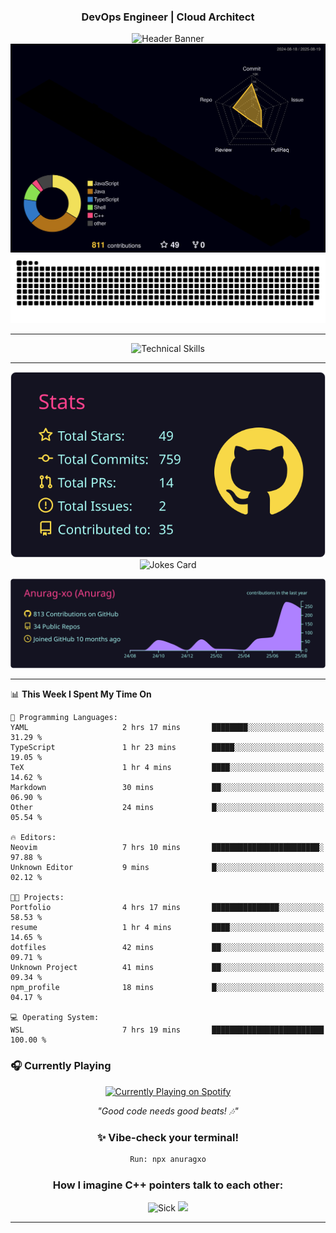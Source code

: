 <div align="center">
  
### DevOps Engineer | Cloud Architect 
<img src="https://capsule-render.vercel.app/api?type=waving&color=gradient&customColorList=6,11,20&height=190&section=header&text=Anurag&fontSize=55&fontColor=fff&animation=twinkling&fontAlignY=32&desc=Building%20Scalable%20and%20Resilient%20Cloud%20Infrastructure&descAlignY=52&descAlign=50" alt="Header Banner" />
</div>
<div align="center">
<!-- 3D Contribution Graph -->
<a href="https://github.com/Anurag-xo">
  <img src="https://github.com/Anurag-xo/Anurag-xo/blob/main/profile-3d-contrib/profile-night-rainbow.svg" alt="3D Contribution Graph" />
</a>
<!-- Snake Graph -->
<picture>
  <source media="(prefers-color-scheme: dark)" srcset="./github-contribution-snake-dark.svg" />
  <source media="(prefers-color-scheme: light)" srcset="./github-contribution-snake.svg" />
  <img alt="GitHub Contribution Snake Animation" src="./github-contribution-snake.svg" />
</picture>

</div>

---

<div align="center">
<img src="https://skillicons.dev/icons?i=aws,gcp,azure,kubernetes,docker,terraform,ansible,linux,python,nodejs,java,cpp,go,javascript,fastapi,django,githubactions,jenkins,kafka,prometheus,grafana,redis,postgres,supabase,nginx,bash,mysql,vim,gitlab,mongodb&theme=dark" alt="Technical Skills" />
</div>

---

<div align="center">

<!-- <img src="https://github-readme-stats.vercel.app/api?username=Anurag-xo&show_icons=true&theme=radical&hide_border=true&count_private=true&include_all_commits=true&custom_title=Development%20Activity" alt="GitHub Stats" />

<img src="https://streak-stats.demolab.com/?user=Anurag-xo&theme=radical&hide_border=true&date_format=M%20j%5B%2C%20Y%5D&fire=FF6B35&ring=FF6B35" alt="GitHub Streak" />

<img src="https://github-readme-activity-graph.vercel.app/graph?username=Anurag-xo&theme=redical&hide_border=true&custom_title=Contribution%20Timeline" alt="Contribution Graph" /> -->

<!-- [![](https://raw.githubusercontent.com/Anurag-xo/Anurag-xo/main/profile-summary-card-output/radical/1-repos-per-language.svg)](https://github.com/vn7n24fzkq/github-profile-summary-cards) -->
<!-- [![](https://raw.githubusercontent.com/Anurag-xo/Anurag-xo/main/profile-summary-card-output/radical/2-most-commit-language.svg)](https://github.com/vn7n24fzkq/github-profile-summary-cards) -->

[![](https://raw.githubusercontent.com/Anurag-xo/Anurag-xo/main/profile-summary-card-output/radical/3-stats.svg)](https://github.com/vn7n24fzkq/github-profile-summary-cards)
![Jokes Card](https://readme-jokes.vercel.app/api?theme=radical)
<!-- [![](https://raw.githubusercontent.com/Anurag-xo/Anurag-xo/main/profile-summary-card-output/radical/4-productive-time.svg)](https://github.com/vn7n24fzkq/github-profile-summary-cards) -->
[![](https://raw.githubusercontent.com/Anurag-xo/Anurag-xo/main/profile-summary-card-output/radical/0-profile-details.svg)](https://github.com/vn7n24fzkq/github-profile-summary-cards)

</div>

---

<!--START_SECTION:waka-->
📊 **This Week I Spent My Time On** 

```text
💬 Programming Languages: 
YAML                     2 hrs 17 mins       ████████░░░░░░░░░░░░░░░░░   31.29 % 
TypeScript               1 hr 23 mins        █████░░░░░░░░░░░░░░░░░░░░   19.05 % 
TeX                      1 hr 4 mins         ████░░░░░░░░░░░░░░░░░░░░░   14.62 % 
Markdown                 30 mins             ██░░░░░░░░░░░░░░░░░░░░░░░   06.90 % 
Other                    24 mins             █░░░░░░░░░░░░░░░░░░░░░░░░   05.54 % 

🔥 Editors: 
Neovim                   7 hrs 10 mins       ████████████████████████░   97.88 % 
Unknown Editor           9 mins              █░░░░░░░░░░░░░░░░░░░░░░░░   02.12 % 

🐱‍💻 Projects: 
Portfolio                4 hrs 17 mins       ███████████████░░░░░░░░░░   58.53 % 
resume                   1 hr 4 mins         ████░░░░░░░░░░░░░░░░░░░░░   14.65 % 
dotfiles                 42 mins             ██░░░░░░░░░░░░░░░░░░░░░░░   09.71 % 
Unknown Project          41 mins             ██░░░░░░░░░░░░░░░░░░░░░░░   09.34 % 
npm_profile              18 mins             █░░░░░░░░░░░░░░░░░░░░░░░░   04.17 % 

💻 Operating System: 
WSL                      7 hrs 19 mins       █████████████████████████   100.00 % 
```


<!--END_SECTION:waka-->

### 🎧 Currently Playing

<div align="center">

<a href="https://anuragxo.pythonanywhere.com/link">
  <img src="https://anuragxo.pythonanywhere.com?spin=true&scan=true&eq_color=rainbow&theme=dark" alt="Currently Playing on Spotify" />
</a>

_"Good code needs good beats! 🎶"_

### ✨ Vibe-check your terminal!

```bash
Run: npx anuragxo
```

<!-- <img src="https://media3.giphy.com/media/v1.Y2lkPTc5MGI3NjExd2NmZ29leWVyYzNpZDNpOTZ1eGVqaWR4YXE0OHNtcjJrbTNjcGtpZyZlcD12MV9pbnRlcm5hbF9naWZfYnlfaWQmY3Q9Zw/MDJ9IbxxvDUQM/giphy.gif" width="400" alt="Coding Life"/>

_"That's all folks! Keep coding and keep memeing!"_ -->

<h3 align="center">How I imagine C++ pointers talk to each other:</h3>

<img src="https://media2.giphy.com/media/v1.Y2lkPTc5MGI3NjExY3o2cWpuNWhqNG03ZXVxcHYydGZ2eHAwYnR4NDVvNnZhY2hjYm1kMiZlcD12MV9pbnRlcm5hbF9naWZfYnlfaWQmY3Q9Zw/4tQmuMGdah3B6/giphy.gif" width="400" alt="Sick"/>

<img src="https://capsule-render.vercel.app/api?type=waving&color=gradient&customColorList=6,11,20&height=190&section=footer&animation=twinkling"/>
</div>

---
